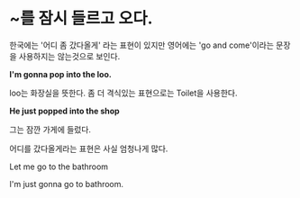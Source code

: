 # ~를 잠시 들르고 오다.

한국에는 '어디 좀 갔다올게' 라는 표현이 있지만 영어에는 'go and come'이라는 문장을 사용하지는 않는것으로 보인다.

__I'm gonna pop into the loo.__

loo는 화장실을 뜻한다. 좀 더 격식있는 표현으로는 Toilet을 사용한다.

__He just popped into the shop__

그는 잠깐 가게에 들렀다.

어디를 갔다올게라는 표현은 사실 엄청나게 많다.

Let me go to the bathroom

I'm just gonna go to bathroom.

